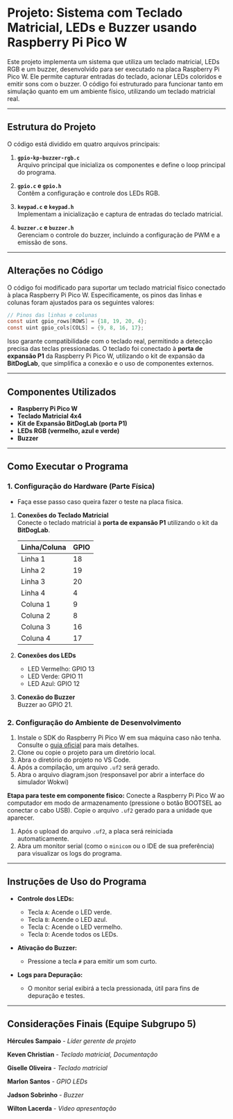 # Projeto: Sistema com Teclado Matricial, LEDs e Buzzer usando Raspberry Pi Pico W

Este projeto implementa um sistema que utiliza um teclado matricial, LEDs RGB e um buzzer, desenvolvido para ser executado na placa Raspberry Pi Pico W. Ele permite capturar entradas do teclado, acionar LEDs coloridos e emitir sons com o buzzer. O código foi estruturado para funcionar tanto em simulação quanto em um ambiente físico, utilizando um teclado matricial real.

---

## Estrutura do Projeto

O código está dividido em quatro arquivos principais:

1. **`gpio-kp-buzzer-rgb.c`**  
   Arquivo principal que inicializa os componentes e define o loop principal do programa.
   
2. **`gpio.c` e `gpio.h`**  
   Contêm a configuração e controle dos LEDs RGB.

3. **`keypad.c` e `keypad.h`**  
   Implementam a inicialização e captura de entradas do teclado matricial.

4. **`buzzer.c` e `buzzer.h`**  
   Gerenciam o controle do buzzer, incluindo a configuração de PWM e a emissão de sons.

---

## Alterações no Código

O código foi modificado para suportar um teclado matricial físico conectado à placa Raspberry Pi Pico W. Especificamente, os pinos das linhas e colunas foram ajustados para os seguintes valores: 

```c
// Pinos das linhas e colunas
const uint gpio_rows[ROWS] = {18, 19, 20, 4};
const uint gpio_cols[COLS] = {9, 8, 16, 17};
```

Isso garante compatibilidade com o teclado real, permitindo a detecção precisa das teclas pressionadas. O teclado foi conectado à **porta de expansão P1** da Raspberry Pi Pico W, utilizando o kit de expansão da **BitDogLab**, que simplifica a conexão e o uso de componentes externos.

---

## Componentes Utilizados

- **Raspberry Pi Pico W**
- **Teclado Matricial 4x4**
- **Kit de Expansão BitDogLab (porta P1)**
- **LEDs RGB (vermelho, azul e verde)**
- **Buzzer**

---

## Como Executar o Programa

### 1. Configuração do Hardware (Parte Física)
- Faça esse passo caso queira fazer o teste na placa fisica.

1. **Conexões do Teclado Matricial**  
   Conecte o teclado matricial à **porta de expansão P1** utilizando o kit da **BitDogLab**.

   | Linha/Coluna | GPIO |
   |--------------|------|
   | Linha 1      | 18   |
   | Linha 2      | 19   |
   | Linha 3      | 20   |
   | Linha 4      | 4    |
   | Coluna 1     | 9    |
   | Coluna 2     | 8    |
   | Coluna 3     | 16   |
   | Coluna 4     | 17   |

2. **Conexões dos LEDs**  
   - LED Vermelho: GPIO 13
   - LED Verde: GPIO 11
   - LED Azul: GPIO 12

3. **Conexão do Buzzer**  
   Buzzer ao GPIO 21.

### 2. Configuração do Ambiente de Desenvolvimento

1. Instale o SDK do Raspberry Pi Pico W em sua máquina caso não tenha. Consulte o [guia oficial](https://github.com/raspberrypi/pico-sdk) para mais detalhes.
2. Clone ou copie o projeto para um diretório local.
3. Abra o diretório do projeto no VS Code.
4. Após a compilação, um arquivo `.uf2` será gerado.
5. Abra o arquivo diagram.json (responsavel por abrir a interface do simulador Wokwi) 

**Etapa para teste em componente fisico:** Conecte a Raspberry Pi Pico W ao computador em modo de armazenamento (pressione o botão BOOTSEL ao conectar o cabo USB). Copie o arquivo `.uf2` gerado para a unidade que aparecer.

  1. Após o upload do arquivo `.uf2`, a placa será reiniciada automaticamente.
  2. Abra um monitor serial (como o `minicom` ou o IDE de sua preferência) para visualizar os logs do programa.

---

## Instruções de Uso do Programa

- **Controle dos LEDs:**  
  - Tecla `A`: Acende o LED verde.  
  - Tecla `B`: Acende o LED azul.  
  - Tecla `C`: Acende o LED vermelho.  
  - Tecla `D`: Acende todos os LEDs.

- **Ativação do Buzzer:**  
  - Pressione a tecla `#` para emitir um som curto.

- **Logs para Depuração:**  
  - O monitor serial exibirá a tecla pressionada, útil para fins de depuração e testes.

---

## Considerações Finais (Equipe Subgrupo 5)

**Hércules Sampaio** - *Líder gerente de projeto*

**Keven Christian** - *Teclado matricial, Documentação*   

**Giselle Oliveira** - *Teclado matricial*

**Marlon Santos** - *GPIO LEDs*   

**Jadson Sobrinho** - *Buzzer*   

**Wilton Lacerda** - *Video apresentação*
